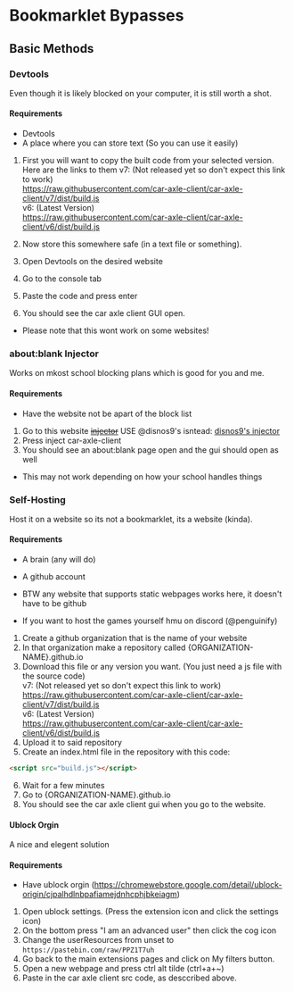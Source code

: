 # Bookmarklet Bypasses

## Basic Methods

### Devtools

Even though it is likely blocked on your computer, it is still worth a shot.

#### Requirements

-   Devtools
-   A place where you can store text (So you can use it easily)

1. First you will want to copy the built code from your selected version. Here are the links to them
   v7: (Not released yet so don't expect this link to work)  
   https://raw.githubusercontent.com/car-axle-client/car-axle-client/v7/dist/build.js  
   v6: (Latest Version)  
   https://raw.githubusercontent.com/car-axle-client/car-axle-client/v6/dist/build.js

2. Now store this somewhere safe (in a text file or something).
3. Open Devtools on the desired website
4. Go to the console tab
5. Paste the code and press enter
6. You should see the car axle client GUI open.

-   Please note that this wont work on some websites!

### about:blank Injector

Works on mkost school blocking plans which is good for you and me.

#### Requirements

-   Have the website not be apart of the block list

1. Go to this website <strike>[injector](https://penguinify.github.io/javascript-injector)</strike> USE @disnos9's isntead: [disnos9's injector](https://disnos9.github.io/jsinject/#docs-injector)
2. Press inject car-axle-client
3. You should see an about:blank page open and the gui should open as well

-   This may not work depending on how your school handles things

### Self-Hosting

Host it on a website so its not a bookmarklet, its a website (kinda).

#### Requirements

-   A brain (any will do)
-   A github account

-   BTW any website that supports static webpages works here, it doesn't have to be github
-   If you want to host the games yourself hmu on discord (@penguinify)

1. Create a github organization that is the name of your website
2. In that organization make a repository called {ORGANIZATION-NAME}.github.io
3. Download this file or any version you want. (You just need a js file with the source code)  
   v7: (Not released yet so don't expect this link to work)  
   https://raw.githubusercontent.com/car-axle-client/car-axle-client/v7/dist/build.js  
   v6: (Latest Version)  
   https://raw.githubusercontent.com/car-axle-client/car-axle-client/v6/dist/build.js
4. Upload it to said repository
5. Create an index.html file in the repository with this code:

```html
<script src="build.js"></script>
```

6. Wait for a few minutes
7. Go to {ORGANIZATION-NAME}.github.io
8. You should see the car axle client gui when you go to the website.

#### Ublock Orgin

A nice and elegent solution

#### Requirements

-   Have ublock orgin (https://chromewebstore.google.com/detail/ublock-origin/cjpalhdlnbpafiamejdnhcphjbkeiagm)

1. Open ublock settings. (Press the extension icon and click the settings icon)
2. On the bottom press "I am an advanced user" then click the cog icon
3. Change the userResources from unset to `https://pastebin.com/raw/PPZ1T7uh`
4. Go back to the main extensions pages and click on My filters button.
5. Open a new webpage and press ctrl alt tilde (ctrl+a+~)
6. Paste in the car axle client src code, as desccribed above.
